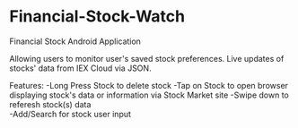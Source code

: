 # Financial-Stock-Watch

Financial Stock Android Application

Allowing users to monitor user's saved stock preferences. Live updates of stocks' data from IEX Cloud via JSON.

Features:
-Long Press Stock to delete stock 
-Tap on Stock to open browser displaying stock's data or information via Stock Market site
-Swipe down to referesh stock(s) data  
-Add/Search for stock user input 
